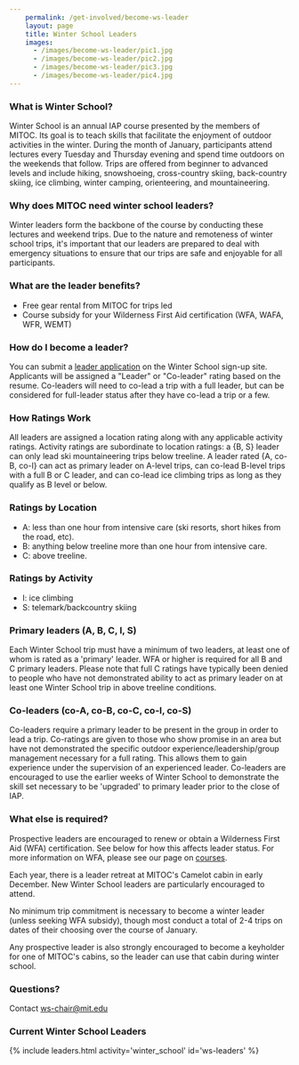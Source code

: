 ```yaml
---
    permalink: /get-involved/become-ws-leader
    layout: page
    title: Winter School Leaders
    images:
      - /images/become-ws-leader/pic1.jpg
      - /images/become-ws-leader/pic2.jpg
      - /images/become-ws-leader/pic3.jpg
      - /images/become-ws-leader/pic4.jpg
---
```


### What is Winter School?

Winter School is an annual IAP course presented by the members of MITOC. Its goal is to teach skills that facilitate the enjoyment of outdoor activities in the winter. During the month of January, participants attend lectures every Tuesday and Thursday evening and spend time outdoors on the weekends that follow. Trips are offered from beginner to advanced levels and include hiking, snowshoeing, cross-country skiing, back-country skiing, ice climbing, winter camping, orienteering, and mountaineering.

### Why does MITOC need winter school leaders?

Winter leaders form the backbone of the course by conducting these lectures and weekend trips. Due to the nature and remoteness of winter school trips, it's important that our leaders are prepared to deal with emergency situations to ensure that our trips are safe and enjoyable for all participants.

### What are the leader benefits?

*   Free gear rental from MITOC for trips led
*   Course subsidy for your Wilderness First Aid certification (WFA, WAFA, WFR, WEMT)

### How do I become a leader?

You can submit a [leader application](https://mitoc-trips.mit.edu/winter_school/leaders/apply/) on the Winter School sign-up site. Applicants will be assigned a "Leader" or "Co-leader" rating based on the resume. Co-leaders will need to co-lead a trip with a full leader, but can be considered for full-leader status after they have co-lead a trip or a few.

### How Ratings Work

All leaders are assigned a location rating along with any applicable activity ratings. Activity ratings are subordinate to location ratings: a {B, S} leader can only lead ski mountaineering trips below treeline. A leader rated {A, co-B, co-I} can act as primary leader on A-level trips, can co-lead B-level trips with a full B or C leader, and can co-lead ice climbing trips as long as they qualify as B level or below.

### Ratings by Location

*   A: less than one hour from intensive care (ski resorts, short hikes from the road, etc).
*   B: anything below treeline more than one hour from intensive care.
*   C: above treeline.

### Ratings by Activity

*   I: ice climbing
*   S: telemark/backcountry skiing

### Primary leaders (A, B, C, I, S)

Each Winter School trip must have a minimum of two leaders, at least one of whom is rated as a 'primary' leader. WFA or higher is required for all B and C primary leaders. Please note that full C ratings have typically been denied to people who have not demonstrated ability to act as primary leader on at least one Winter School trip in above treeline conditions.

### Co-leaders (co-A, co-B, co-C, co-I, co-S)

Co-leaders require a primary leader to be present in the group in order to lead a trip. Co-ratings are given to those who show promise in an area but have not demonstrated the specific outdoor experience/leadership/group management necessary for a full rating. This allows them to gain experience under the supervision of an experienced leader. Co-leaders are encouraged to use the earlier weeks of Winter School to demonstrate the skill set necessary to be 'upgraded' to primary leader prior to the close of IAP.

### What else is required?

Prospective leaders are encouraged to renew or obtain a Wilderness First Aid (WFA) certification. See below for how this affects leader status. For more information on WFA, please see our page on [courses](/events/courses).

Each year, there is a leader retreat at MITOC's Camelot cabin in early December. New Winter School leaders are particularly encouraged to attend.

No minimum trip commitment is necessary to become a winter leader (unless seeking WFA subsidy), though most conduct a total of 2-4 trips on dates of their choosing over the course of January.

Any prospective leader is also strongly encouraged to become a keyholder for one of MITOC's cabins, so the leader can use that cabin during winter school.

### Questions?

Contact [ws-chair@mit.edu](mailto:ws-chair@mit.edu)

### Current Winter School Leaders

{% include leaders.html activity='winter_school' id='ws-leaders' %}
